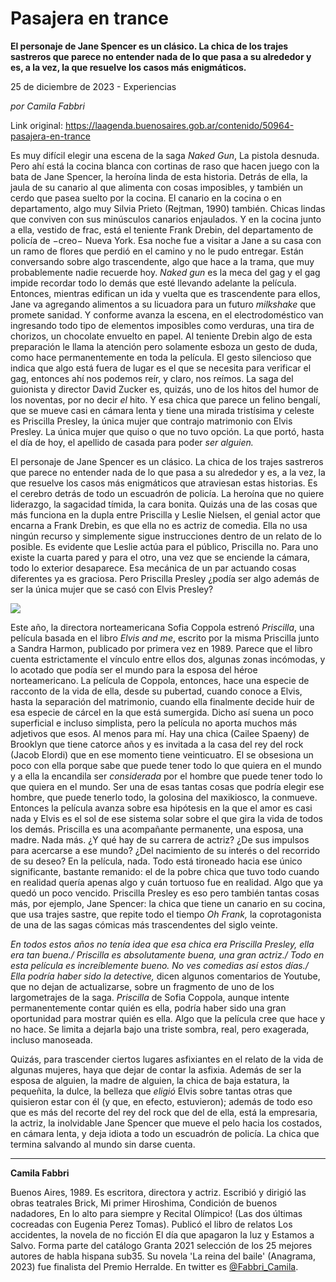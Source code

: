 # Pasajera en trance

**El personaje de Jane Spencer es un clásico. La chica de los trajes sastreros que parece no entender nada de lo que pasa a su alrededor y es, a la vez, la que resuelve los casos más enigmáticos.**

25 de diciembre de 2023 - Experiencias

_por Camila Fabbri_

Link original: https://laagenda.buenosaires.gob.ar/contenido/50964-pasajera-en-trance



Es muy difícil elegir una escena de la saga *Naked Gun*, La pistola desnuda. Pero ahí está la cocina blanca con cortinas de raso que hacen juego con la bata de Jane Spencer, la heroína linda de esta historia. Detrás de ella, la jaula de su canario al que alimenta con cosas imposibles, y también un cerdo que pasea suelto por la cocina. El canario en la cocina o en departamento, algo muy Silvia Prieto (Rejtman, 1990) también. Chicas lindas que conviven con sus minúsculos canarios enjaulados. Y en la cocina junto a ella, vestido de frac, está el teniente Frank Drebin, del departamento de policía de −creo− Nueva York. Esa noche fue a visitar a Jane a su casa con un ramo de flores que perdió en el camino y no le pudo entregar. Están conversando sobre algo trascendente, algo que hace a la trama, que muy probablemente nadie recuerde hoy. *Naked gun* es la meca del gag y el gag impide recordar todo lo demás que esté llevando adelante la película. Entonces, mientras edifican un ida y vuelta que es trascendente para ellos, Jane va agregando alimentos a su licuadora para un futuro *milkshake* que promete sanidad. Y conforme avanza la escena, en el electrodoméstico van ingresando todo tipo de elementos imposibles como verduras, una tira de chorizos, un chocolate envuelto en papel. Al teniente Drebin algo de esta preparación le llama la atención pero solamente esboza un gesto de duda, como hace permanentemente en toda la película. El gesto silencioso que indica que algo está fuera de lugar es el que se necesita para verificar el gag, entonces ahí nos podemos reír, y claro, nos reímos. La saga del guionista y director David Zucker es, quizás, uno de los hitos del humor de los noventas, por no decir *el* hito. Y esa chica que parece un felino bengalí, que se mueve casi en cámara lenta y tiene una mirada tristísima y celeste es Priscilla Presley, la única mujer que contrajo matrimonio con Elvis Presley. La única mujer que quiso o que no tuvo opción. La que portó, hasta el día de hoy, el apellido de casada para poder *ser alguien.*




El personaje de Jane Spencer es un clásico. La chica de los trajes sastreros que parece no entender nada de lo que pasa a su alrededor y es, a la vez, la que resuelve los casos más enigmáticos que atraviesan estas historias. Es el cerebro detrás de todo un escuadrón de policía. La heroína que no quiere liderazgo, la sagacidad tímida, la cara bonita. Quizás una de las cosas que más funciona en la dupla entre Priscilla y Leslie Nielsen, el genial actor que encarna a Frank Drebin, es que ella no es actriz de comedia. Ella no usa ningún recurso y simplemente sigue instrucciones dentro de un relato de lo posible. Es evidente que Leslie actúa para el público, Priscilla no. Para uno existe la cuarta pared y para el otro, una vez que se enciende la cámara, todo lo exterior desaparece. Esa mecánica de un par actuando cosas diferentes ya es graciosa. Pero Priscilla Presley ¿podía ser algo además de ser la única mujer que se casó con Elvis Presley?




![](https://cdn.feater.me/files/images/3344176/b3132f5e-becc-41a1-89c4-6694d22caee4.jpeg)




Este año, la directora norteamericana Sofia Coppola estrenó *Priscilla*, una película basada en el libro *Elvis and me*, escrito por la misma Priscilla junto a Sandra Harmon, publicado por primera vez en 1989. Parece que el libro cuenta estrictamente el vínculo entre ellos dos, algunas zonas incómodas, y lo acotado que podía ser el mundo para la esposa del héroe norteamericano. La película de Coppola, entonces, hace una especie de racconto de la vida de ella, desde su pubertad, cuando conoce a Elvis, hasta la separación del matrimonio, cuando ella finalmente decide huir de esa especie de cárcel en la que está sumergida. Dicho así suena un poco superficial e incluso simplista, pero la película no aporta muchos más adjetivos que esos. Al menos para mí. Hay una chica (Cailee Spaeny) de Brooklyn que tiene catorce años y es invitada a la casa del rey del rock (Jacob Elordi) que en ese momento tiene veinticuatro. El se obsesiona un poco con ella porque sabe que puede tener todo lo que quiera en el mundo y a ella la encandila ser *considerada* por el hombre que puede tener todo lo que quiera en el mundo. Ser una de esas tantas cosas que podría elegir ese hombre, que puede tenerlo todo, la golosina del maxikiosco, la conmueve. Entonces la película avanza sobre esa hipótesis en la que el amor es casi nada y Elvis es el sol de ese sistema solar sobre el que gira la vida de todos los demás. Priscilla es una acompañante permanente, una esposa, una madre. Nada más. ¿Y qué hay de su carrera de actriz? ¿De sus impulsos para acercarse a ese mundo? ¿Del nacimiento de su interés o del recorrido de su deseo? En la película, nada. Todo está tironeado hacia ese único significante, bastante remanido: el de la pobre chica que tuvo todo cuando en realidad quería apenas algo y cuán tortuoso fue en realidad. Algo que ya quedó un poco vencido. Priscilla Presley es eso pero también tantas cosas más, por ejemplo, Jane Spencer: la chica que tiene un canario en su cocina, que usa trajes sastre, que repite todo el tiempo *Oh Frank,* la coprotagonista de una de las sagas cómicas más trascendentes del siglo veinte.




*En todos estos años no tenía idea que esa chica era Priscilla Presley, ella era tan buena./ Priscilla es absolutamente buena, una gran actriz./ Todo en esta película es increíblemente bueno. No ves comedias así estos días./ Ella podría haber sido la detective,* dicen algunos comentarios de Youtube, que no dejan de actualizarse, sobre un fragmento de uno de los largometrajes de la saga. *Priscilla* de Sofia Coppola, aunque intente permanentemente contar quién es ella, podría haber sido una gran oportunidad para mostrar quién es ella. Algo que la película cree que hace y no hace. Se limita a dejarla bajo una triste sombra, real, pero exagerada, incluso manoseada.




Quizás, para trascender ciertos lugares asfixiantes en el relato de la vida de algunas mujeres, haya que dejar de contar la asfixia. Además de ser la esposa de alguien, la madre de alguien, la chica de baja estatura, la pequeñita, la dulce, la belleza que *eligió* Elvis sobre tantas otras que quisieron estar con él (y que, en efecto, estuvieron); además de todo eso que es más del recorte del rey del rock que del de ella, está la empresaria, la actriz, la inolvidable Jane Spencer que mueve el pelo hacia los costados, en cámara lenta, y deja idiota a todo un escuadrón de policía. La chica que termina salvando al mundo sin darse cuenta.




---




**Camila Fabbri**




Buenos Aires, 1989. Es escritora, directora y actriz. Escribió y dirigió las obras teatrales Brick, Mi primer Hiroshima, Condición de buenos nadadores, En lo alto para siempre y Recital Olímpico! (Las dos últimas cocreadas con Eugenia Perez Tomas). Publicó el libro de relatos Los accidentes, la novela de no ficción El día que apagaron la luz y Estamos a Salvo. Forma parte del catálogo Granta 2021 selección de los 25 mejores autores de habla hispana sub35. Su novela 'La reina del baile' (Anagrama, 2023) fue finalista del Premio Herralde. En twitter es [@Fabbri\_Camila](https://twitter.com/fabbri_camila).




